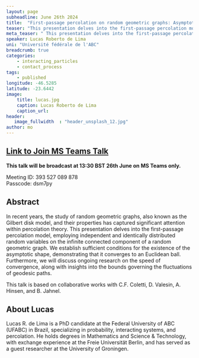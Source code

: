 ```yaml
---
layout: page
subheadline: June 26th 2024
title:  "First-passage percolation on random geometric graphs: Asymptotic shape and further results"
teaser: "This presentation delves into the first-passage percolation model, employing independent and identically distributed random variables on the infinite connected component of a random geometric graph. "
meta_teaser: " This presentation delves into the first-passage percolation model, employing independent and identically distributed random variables on the infinite connected component of a random geometric graph. "
speaker: Lucas Roberto de Lima
uni: "Université fédérale de l'ABC"
breadcrumb: true 
categories:
    - interacting_particles 
    - contact_process
tags:
    - published
longitude: -46.5285
latitude: -23.6442
image:
    title: lucas.jpg 
    caption: Lucas Roberto de Lima
    caption_url: 
header:
   image_fullwidth  : "header_unsplash_12.jpg"
author: mo
---
```


## [Link to Join MS Teams Talk](https://eur01.safelinks.protection.outlook.com/ap/t-59584e83/?url=https%3A%2F%2Fteams.microsoft.com%2Fl%2Fmeetup-join%2F19%253ameeting_N2Q2NGY2NDEtYWVmNS00NzE3LWI0ZWMtMWFiZmE3NGM2MTc3%2540thread.v2%2F0%3Fcontext%3D%257b%2522Tid%2522%253a%2522377e3d22-4ea1-422d-b0ad-8fcc89406b9e%2522%252c%2522Oid%2522%253a%252243af9e94-a882-4d59-8a92-d00c8899065e%2522%257d&data=05%7C01%7Cccvdli20%40bath.ac.uk%7C4692626d8c3a4fe9f94908db8387ab1b%7C377e3d224ea1422db0ad8fcc89406b9e%7C0%7C0%7C638248390924867986%7CUnknown%7CTWFpbGZsb3d8eyJWIjoiMC4wLjAwMDAiLCJQIjoiV2luMzIiLCJBTiI6Ik1haWwiLCJXVCI6Mn0%3D%7C3000%7C%7C%7C&sdata=riObWy2OxzM%2BmiKhOXgep0Rc7lT5F0csNZdbmKCBQ1A%3D&reserved=0)

**This talk will be broadcast at 13:30 BST 26th June on MS Teams only.**

Meeting ID: 393 527 089 878 \
Passcode: dsm7py

## Abstract

In recent years, the study of random geometric graphs, also known as the Gilbert disk model, and their properties has captured significant attention within percolation theory. This presentation delves into the first-passage percolation model, employing independent and identically distributed random variables on the infinite connected component of a random geometric graph. We establish sufficient conditions for the existence of the asymptotic shape, demonstrating that it converges to an Euclidean ball. Furthermore, we will discuss ongoing research on the speed of convergence, along with insights into the bounds governing the fluctuations of geodesic paths.

This talk is based on collaborative works with C.F. Coletti, D. Valesin, A. Hinsen, and B. Jahnel.

## About Lucas

Lucas R. de Lima is a PhD candidate at the Federal University of ABC (UFABC) in Brazil, specializing in probability, interacting systems, and percolation. He holds degrees in Mathematics and Science & Technology, with exchange experience at the Freie Universität Berlin, and has served as a guest researcher at the University of Groningen.
